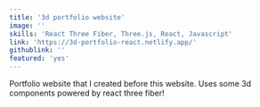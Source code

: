 ```yaml
---
title: '3d portfolio website'
image: ''
skills: 'React Three Fiber, Three.js, React, Javascript'
link: 'https://3d-portfolio-react.netlify.app/'
githublink: ''
featured: 'yes'
---
```

Portfolio website that I created before this website. Uses some 3d components powered by react three fiber!
